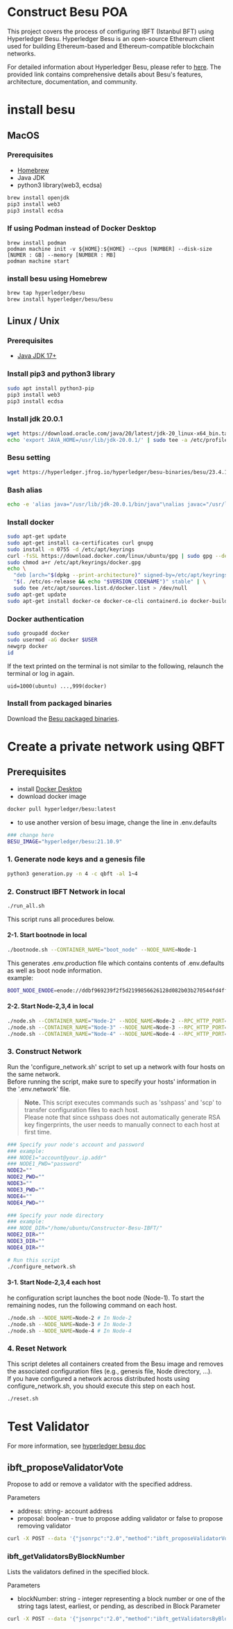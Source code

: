 # Construct Besu POA
This project covers the process of configuring IBFT (Istanbul BFT) using Hyperledger Besu. Hyperledger Besu is an open-source Ethereum client used for building Ethereum-based and Ethereum-compatible blockchain networks.

For detailed information about Hyperledger Besu, please refer to [here](https://besu.hyperledger.org/en/stable/). The provided link contains comprehensive details about Besu's features, architecture, documentation, and community.
# install besu


## **MacOS**
### Prerequisites
- [Homebrew](https://brew.sh/)
- Java JDK
- python3 library(web3, ecdsa)
```bash
brew install openjdk
pip3 install web3
pip3 install ecdsa
```
### If using Podman instead of Docker Desktop
```
brew install podman
podman machine init -v ${HOME}:${HOME} --cpus [NUMBER] --disk-size [NUMER : GB] --memory [NUMBER : MB]
podman machine start
```

### install besu using Homebrew
```bash
brew tap hyperledger/besu
brew install hyperledger/besu/besu
```
## **Linux / Unix**

### Prerequisites
- [Java JDK 17+](https://www.oracle.com/java/technologies/downloads/)

### Install pip3 and python3 library
```bash
sudo apt install python3-pip
pip3 install web3
pip3 install ecdsa
```

### Install jdk 20.0.1
```bash
wget https://download.oracle.com/java/20/latest/jdk-20_linux-x64_bin.tar.gz && sudo tar -zxvf jdk-20_linux-x64_bin.tar.gz -C /usr/lib/
echo 'export JAVA_HOME=/usr/lib/jdk-20.0.1/' | sudo tee -a /etc/profile && source /etc/profile
```

### Besu setting
```bash
wget https://hyperledger.jfrog.io/hyperledger/besu-binaries/besu/23.4.1/besu-23.4.1.tar.gz && sudo tar -zxvf besu-23.4.1.tar.gz -C /usr/lib/
```

### Bash alias
```bash
echo -e 'alias java="/usr/lib/jdk-20.0.1/bin/java"\nalias javac="/usr/lib/jdk-20.0.1/bin/javac"\nalias besu="/usr/lib/besu-23.4.1/bin/besu"' | sudo tee -a /etc/bashrc && source /etc/bashrc
```

### Install docker
```bash
sudo apt-get update
sudo apt-get install ca-certificates curl gnupg
sudo install -m 0755 -d /etc/apt/keyrings
curl -fsSL https://download.docker.com/linux/ubuntu/gpg | sudo gpg --dearmor -o /etc/apt/keyrings/docker.gpg
sudo chmod a+r /etc/apt/keyrings/docker.gpg
echo \
  "deb [arch="$(dpkg --print-architecture)" signed-by=/etc/apt/keyrings/docker.gpg] https://download.docker.com/linux/ubuntu \
  "$(. /etc/os-release && echo "$VERSION_CODENAME")" stable" | \
  sudo tee /etc/apt/sources.list.d/docker.list > /dev/null
sudo apt-get update
sudo apt-get install docker-ce docker-ce-cli containerd.io docker-buildx-plugin docker-compose-plugin
```
### Docker authentication
```bash
sudo groupadd docker
sudo usermod -aG docker $USER
newgrp docker
id
```

If the text printed on the terminal is not similar to the following, relaunch the terminal or log in again.
```
uid=1000(ubuntu) ...,999(docker)
```
### Install from packaged binaries
Download the [Besu packaged binaries](https://github.com/hyperledger/besu/releases).

# Create a private network using QBFT
## Prerequisites
- install [Docker Desktop](https://docs.docker.com/get-docker/)
- download docker image
```bash
docker pull hyperledger/besu:latest
```
- to use another version of besu image, change the line in .env.defaults
```bash
### change here
BESU_IMAGE="hyperledger/besu:21.10.9"
```
### 1. Generate node keys and a genesis file
```bash
python3 generation.py -n 4 -c qbft -al 1~4
```

### 2. Construct IBFT Network in local
```bash
./run_all.sh
```
This script runs all procedures below.


#### 2-1. Start bootnode in local
```bash
./bootnode.sh --CONTAINER_NAME="boot_node" --NODE_NAME=Node-1
```
This generates .env.production file which contains contents of .env.defaults as well as boot node information.  
example:
```bash
BOOT_NODE_ENODE=enode://ddbf969239f2f5d2199856626128d082b03b270544fd4ffa03a30a9de35bdf1719525fc4e4bfc205e9cb32851199f43a1e1b93b48dd12582d9e7fba0fb19529b@172.17.0.2:30303
```

#### 2-2. Start Node-2,3,4 in local
```bash
./node.sh --CONTAINER_NAME="Node-2" --NODE_NAME=Node-2 --RPC_HTTP_PORT=8555 --RPC_WS_PORT=8556 --P2P_PORT=30313 --LOCAL
./node.sh --CONTAINER_NAME="Node-3" --NODE_NAME=Node-3 --RPC_HTTP_PORT=8565 --RPC_WS_PORT=8566 --P2P_PORT=30323 --LOCAL
./node.sh --CONTAINER_NAME="Node-4" --NODE_NAME=Node-4 --RPC_HTTP_PORT=8575 --RPC_WS_PORT=8576 --P2P_PORT=30333 --LOCAL
```

### 3. Construct Network
Run the 'configure_network.sh' script to set up a network with four hosts on the same network.  
Before running the script, make sure to specify your hosts' information in the '.env.network' file.

> **Note.** This script executes commands such as 'sshpass' and 'scp' to transfer configuration files to each host.  
Please note that since sshpass does not automatically generate RSA key fingerprints, the user needs to manually connect to each host at first time.
```bash
### Specify your node's account and password
### example:
### NODE1="account@your.ip.addr"
### NODE1_PWD="password"
NODE2=""
NODE2_PWD=""
NODE3=""
NODE3_PWD=""
NODE4=""
NODE4_PWD=""

### Specify your node directory
### example:
### NODE_DIR="/home/ubuntu/Constructor-Besu-IBFT/"
NODE2_DIR=""
NODE3_DIR=""
NODE4_DIR=""
```

```bash
# Run this script
./configure_network.sh
```

#### 3-1. Start Node-2,3,4 each host
he configuration script launches the boot node (Node-1). To start the remaining nodes, run the following command on each host.
```bash
./node.sh --NODE_NAME=Node-2 # In Node-2
./node.sh --NODE_NAME=Node-3 # In Node-3
./node.sh --NODE_NAME=Node-4 # In Node-4
```

### 4. Reset Network
This script deletes all containers created from the Besu image and removes the associated configuration files (e.g., genesis file, Node directory, ...).  
If you have configured a network across distributed hosts using configure_network.sh, you should execute this step on each host.
```bash
./reset.sh
```

# Test Validator
For more information, see [hyperledger besu doc](https://besu.hyperledger.org/en/stable/private-networks/reference/api/#ibft_getvalidatorsbyblocknumber)

## ibft_proposeValidatorVote
Propose to add or remove a validator with the specified address.

Parameters
- address: string- account address
- proposal: boolean - true to propose adding validator or false to propose removing validator
```bash
curl -X POST --data '{"jsonrpc":"2.0","method":"ibft_proposeValidatorVote","params":["42d4287eac8078828cf5f3486cfe601a275a49a5",true], "id":1}' http://127.0.0.1:[LOCAL_PORT]
```

### ibft_getValidatorsByBlockNumber
Lists the validators defined in the specified block.

Parameters
- blockNumber: string - integer representing a block number or one of the string tags latest, earliest, or pending, as described in Block Parameter
```bash
curl -X POST --data '{"jsonrpc":"2.0","method":"ibft_getValidatorsByBlockNumber","params":["latest"], "id":1}' http://127.0.0.1:[LOCAL_PORT]
```
